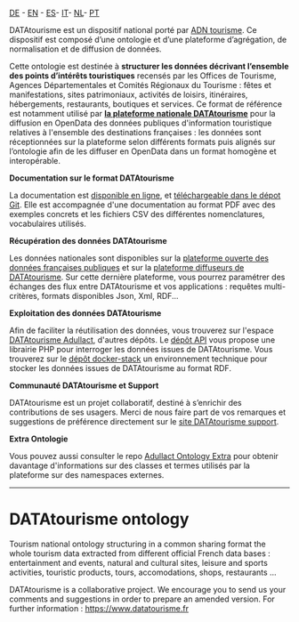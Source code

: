 <MenuSchema />

[DE](https://gitlab.adullact.net/adntourisme/datatourisme/ontology/-/blob/master/README-de.md) - [EN](https://gitlab.adullact.net/adntourisme/datatourisme/ontology/-/blob/master/README-en.md) - [ES](https://gitlab.adullact.net/adntourisme/datatourisme/ontology/-/blob/master/README-es.md)- [IT](https://gitlab.adullact.net/adntourisme/datatourisme/ontology/-/blob/master/README-it.md)- [NL](https://gitlab.adullact.net/adntourisme/datatourisme/ontology/-/blob/master/README-nl.md)- [PT](https://gitlab.adullact.net/adntourisme/datatourisme/ontology/-/blob/master/README-pt.md)

DATAtourisme est un dispositif national porté par [ADN tourisme](https://www.adn-tourisme.fr/). Ce dispositif est composé d’une ontologie et d’une plateforme d’agrégation, de normalisation et de diffusion de données.

Cette ontologie est destinée à **structurer les données décrivant l’ensemble des points d’intérêts touristiques** recensés par les Offices de Tourisme, Agences Départementales et Comités Régionaux du Tourisme : fêtes et manifestations, sites patrimoniaux, activités de loisirs, itinéraires, hébergements, restaurants, boutiques et services. Ce format de référence est notamment utilisé par [**la plateforme nationale DATAtourisme**](https://www.datatourisme.fr/) pour la diffusion en OpenData des données publiques d'information touristique relatives à l'ensemble des destinations françaises : les données sont réceptionnées sur la plateforme selon différents formats puis alignés sur l’ontologie afin de les diffuser en OpenData dans un format homogène et interopérable.

**Documentation sur le format DATAtourisme**

La documentation est [disponible en ligne](https://www.datatourisme.fr/ontology/core/), et [téléchargeable dans le dépot Git](https://gitlab.adullact.net/adntourisme/datatourisme/ontology). Elle est accompagnée d'une documentation au format PDF avec des exemples concrets et les fichiers CSV des différentes nomenclatures, vocabulaires utilisés.

**Récupération des données DATAtourisme**

Les données nationales sont disponibles sur la [plateforme ouverte des données françaises publiques](https://www.data.gouv.fr/fr/datasets/datatourisme-la-base-nationale-des-donnees-du-tourisme-en-open-data/) et sur la [plateforme diffuseurs de DATAtourisme](https://diffuseur.datatourisme.fr/fr/login). Sur cette dernière plateforme, vous pourrez paramétrer des échanges des flux entre DATAtourisme et vos applications : requêtes multi-critères, formats disponibles Json, Xml, RDF... 

**Exploitation des données DATAtourisme**

Afin de faciliter la réutilisation des données, vous trouverez sur l'espace [DATAtourisme Adullact](https://gitlab.adullact.net/adntourisme/datatourisme/), d'autres dépôts. Le [dépôt API](https://gitlab.adullact.net/adntourisme/datatourisme/api) vous propose une librairie PHP pour interroger les données issues de DATAtourisme. Vous trouverez sur le [dépôt docker-stack](https://gitlab.adullact.net/adntourisme/datatourisme/docker-stack) un environnement technique pour stocker les données issues de DATAtourisme au format RDF.

**Communauté DATAtourisme et Support**

DATAtourisme est un projet collaboratif, destiné à s’enrichir des contributions de ses usagers. Merci de nous faire part de vos remarques et suggestions de préférence directement sur le [site DATAtourisme support](https://support.datatourisme.fr/).

**Extra Ontologie**

Vous pouvez aussi consulter le repo [Adullact Ontology Extra](https://gitlab.adullact.net/adntourisme/datatourisme/ontology-extra) pour obtenir davantage d'informations sur des classes et termes utilisés par la plateforme sur des namespaces externes.

---------------------------
# DATAtourisme ontology
Tourism national ontology structuring in a common sharing format the whole tourism data extracted from different official French data bases : entertainment and events, natural and cultural sites, leisure and sports activities, touristic products, tours, accomodations, shops, restaurants …

DATAtourisme is a collaborative project. We encourage you to send us your comments and suggestions in order to prepare an amended version. For further information : https://www.datatourisme.fr